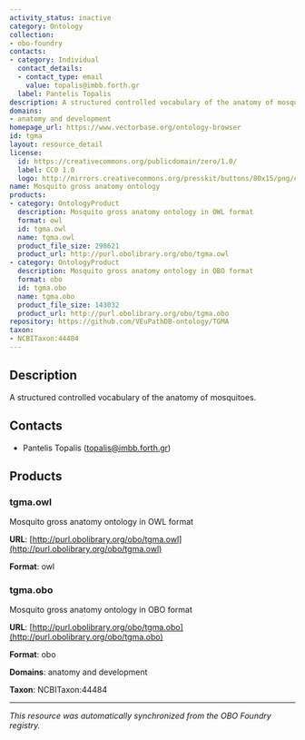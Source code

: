 ```yaml
---
activity_status: inactive
category: Ontology
collection:
- obo-foundry
contacts:
- category: Individual
  contact_details:
  - contact_type: email
    value: topalis@imbb.forth.gr
  label: Pantelis Topalis
description: A structured controlled vocabulary of the anatomy of mosquitoes.
domains:
- anatomy and development
homepage_url: https://www.vectorbase.org/ontology-browser
id: tgma
layout: resource_detail
license:
  id: https://creativecommons.org/publicdomain/zero/1.0/
  label: CC0 1.0
  logo: http://mirrors.creativecommons.org/presskit/buttons/80x15/png/cc-zero.png
name: Mosquito gross anatomy ontology
products:
- category: OntologyProduct
  description: Mosquito gross anatomy ontology in OWL format
  format: owl
  id: tgma.owl
  name: tgma.owl
  product_file_size: 298621
  product_url: http://purl.obolibrary.org/obo/tgma.owl
- category: OntologyProduct
  description: Mosquito gross anatomy ontology in OBO format
  format: obo
  id: tgma.obo
  name: tgma.obo
  product_file_size: 143032
  product_url: http://purl.obolibrary.org/obo/tgma.obo
repository: https://github.com/VEuPathDB-ontology/TGMA
taxon:
- NCBITaxon:44484
---
```

## Description

A structured controlled vocabulary of the anatomy of mosquitoes.

## Contacts

- Pantelis Topalis (topalis@imbb.forth.gr)

## Products

### tgma.owl

Mosquito gross anatomy ontology in OWL format

**URL**: [http://purl.obolibrary.org/obo/tgma.owl](http://purl.obolibrary.org/obo/tgma.owl)

**Format**: owl

### tgma.obo

Mosquito gross anatomy ontology in OBO format

**URL**: [http://purl.obolibrary.org/obo/tgma.obo](http://purl.obolibrary.org/obo/tgma.obo)

**Format**: obo

**Domains**: anatomy and development

**Taxon**: NCBITaxon:44484

---

*This resource was automatically synchronized from the OBO Foundry registry.*